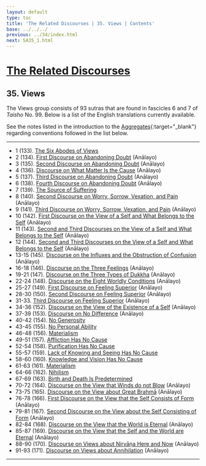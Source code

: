 ```yaml
---
layout: default
type: toc
title: 'The Related Discourses | 35. Views | Contents'
base: ../../../
previous: ../34/index.html
next: SA35_1.html
---
```


# [The Related Discourses](../index.html)
## 35. Views

The Views group consists of 93 sutras that are found in fascicles 6 and 7 of <em>Taisho</em> No. 99. Below is a list of the English translations currently available.

See the notes listed in the introduction to the [Aggregates](../01/index.html){:target="_blank"} regarding conventions followed in the list below.

---

<ul class="list-style-none">
  <li>1 (133). <a href="SA35_1.html">The Six Abodes of Views</a></li>
  <li>2 (134). <a href="https://suttacentral.net/sa134/en/analayo" target="_blank">First Discourse on Abandoning Doubt</a> (Anālayo)</li>
  <li>3 (135). <a href="https://suttacentral.net/sa135/en/analayo" target="_blank">Second Discourse on Abandoning Doubt</a> (Anālayo)</li>
  <li>4 (136). <a href="https://suttacentral.net/sa136/en/analayo" target="_blank">Discourse on What Matter Is the Cause</a> (Anālayo)</li>
  <li>5 (137). <a href="https://suttacentral.net/sa137/en/analayo" target="_blank">Third Discourse on Abandoning Doubt</a> (Anālayo)</li>
  <li>6 (138). <a href="https://suttacentral.net/sa138/en/analayo" target="_blank">Fourth Discourse on Abandoning Doubt</a> (Anālayo)</li>
  <li>7 (139). <a href="SA35_7.html">The Source of Suffering</a></li>
  <li>8 (140). <a href="https://suttacentral.net/sa140/en/analayo" target="_blank">Second Discourse on Worry, Sorrow, Vexation, and Pain</a> (Anālayo)</li>
  <li>9 (141). <a href="https://suttacentral.net/sa141/en/analayo" target="_blank">Third Discourse on Worry, Sorrow, Vexation, and Pain</a> (Anālayo)</li>
  <li>10 (142). <a href="https://suttacentral.net/sa142/en/analayo" target="_blank">First Discourse on the View of a Self and What Belongs to the Self</a> (Anālayo)</li>
  <li>11 (143). <a href="https://suttacentral.net/sa143/en/analayo" target="_blank">Second and Third Discourses on the View of a Self and What Belongs to the Self</a> (Anālayo)</li>
  <li>12 (144). <a href="https://suttacentral.net/sa144/en/analayo" target="_blank">Second and Third Discourses on the View of a Self and What Belongs to the Self</a> (Anālayo)</li>
  <li>13-15 (145). <a href="https://suttacentral.net/sa145/en/analayo" target="_blank">Discourse on the Influxes and the Obstruction of Confusion</a> (Anālayo)</li>
  <li>16-18 (146). <a href="https://suttacentral.net/sa146/en/analayo" target="_blank">Discourse on the Three Feelings</a> (Anālayo)</li>
  <li>19-21 (147). <a href="https://suttacentral.net/sa147/en/analayo" target="_blank">Discourse on the Three Types of Dukkha</a> (Anālayo)</li>
  <li>22-24 (148). <a href="https://suttacentral.net/sa148/en/analayo" target="_blank">Discourse on the Eight Worldly Conditions</a> (Anālayo)</li>
  <li>25-27 (149). <a href="https://suttacentral.net/sa149/en/analayo" target="_blank">First Discourse on Feeling Superior</a> (Anālayo)</li>
  <li>28-30 (150). <a href="https://suttacentral.net/sa150/en/analayo" target="_blank">Second Discourse on Feeling Superior</a> (Anālayo)</li>
  <li>31-33. <a href="https://suttacentral.net/sa151/en/analayo" target="_blank">Third Discourse on Feeling Superior</a> (Anālayo)</li>
  <li>34-36 (152). <a href="https://suttacentral.net/sa152/en/analayo" target="_blank">Discourse on the View of the Existence of a Self</a> (Anālayo)</li>
  <li>37-39 (153). <a href="https://suttacentral.net/sa153/en/analayo" target="_blank">Discourse on No Difference</a> (Anālayo)</li>
  <li>40-42 (154). <a href="SA35_40-42.html">No Generosity</a></li>
  <li>43-45 (155). <a href="SA35_43-45.html">No Personal Ability</a></li>
  <li>46-48 (156). <a href="SA35_46-48.html">Materialism</a></li>
  <li>49-51 (157). <a href="SA35_49-51.html">Affliction Has No Cause</a></li>
  <li>52-54 (158). <a href="SA35_52-54.html">Purification Has No Cause</a></li>
  <li>55-57 (159). <a href="SA35_55-57.html">Lack of Knowing and Seeing Has No Cause</a></li>
  <li>58-60 (160). <a href="SA35_58-60.html">Knowledge and Vision Has No Cause</a></li>
  <li>61-63 (161). <a href="SA35_61-63.html">Materialism</a></li>
  <li>64-66 (162). <a href="SA35_64-66.html">Nihilism</a></li>
  <li>67-69 (163). <a href="SA35_67-69.html">Birth and Death Is Predetermined</a></li>
  <li>70-72 (164). <a href="https://suttacentral.net/sa164/en/analayo" target="_blank">Discourse on the View that Winds do not Blow</a> (Anālayo)</li>
  <li>73-75 (165). <a href="https://suttacentral.net/sa165/en/analayo" target="_blank">Discourse on the View about Great Brahmā</a> (Anālayo)</li>
  <li>76-78 (166). <a href="https://suttacentral.net/sa166/en/analayo" target="_blank">First Discourse on the View that the Self Consists of Form</a> (Anālayo)</li>
  <li>79-81 (167). <a href="https://suttacentral.net/sa167/en/analayo" target="_blank">Second Discourse on the View about the Self Consisting of Form</a> (Anālayo)</li>
  <li>82-84 (168). <a href="https://suttacentral.net/sa168/en/analayo" target="_blank">Discourse on the View that the World is Eternal</a> (Anālayo)</li>
  <li>85-87 (169). <a href="https://suttacentral.net/sa169/en/analayo" target="_blank">Discourse on the View that the Self and the World are Eternal</a> (Anālayo)</li>
  <li>88-90 (170). <a href="https://suttacentral.net/sa170/en/analayo" target="_blank">Discourse on Views about Nirvāṇa Here and Now</a> (Anālayo)</li>
  <li>91-93 (171). <a href="https://suttacentral.net/sa171/en/analayo" target="_blank">Discourse on Views about Annihilation</a> (Anālayo)</li>
</ul>

---

